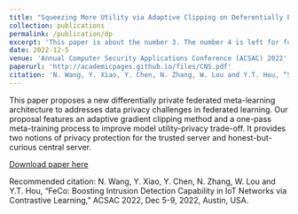 ```yaml
---
title: "Squeezing More Utility via Adaptive Clipping on Deferentially Private Gradients in Federated Meta-Learning"
collection: publications
permalink: /publication/dp
excerpt: 'This paper is about the number 3. The number 4 is left for future work.'
date: 2022-12-5
venue: 'Annual Computer Security Applications Conference (ACSAC) 2022'
paperurl: 'http://academicpages.github.io/files/CNS.pdf'
citation: 'N. Wang, Y. Xiao, Y. Chen, N. Zhang, W. Lou and Y.T. Hou, “Squeezing More Utility via Adaptive Clipping on Deferentially Private Gradients in Federated Meta-Learning,” ACSAC, Dec 5-9, 2022, Austin, USA.'
---
```

This paper proposes a new differentially private federated meta-learning architecture to addresses data privacy challenges in federated learning.
Our proposal features an adaptive gradient clipping method and a one-pass meta-training process to improve model utility-privacy trade-off. It provides two notions of privacy protection for the trusted server and honest-but-curious central server.

[Download paper here](http://academicpages.github.io/files/dp.pdf)

Recommended citation: N. Wang, Y. Xiao, Y. Chen, N. Zhang, W. Lou and Y.T. Hou, “FeCo: Boosting Intrusion Detection Capability in IoT Networks via Contrastive Learning,” ACSAC 2022, Dec 5-9, 2022, Austin, USA.

